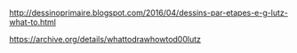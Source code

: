 http://dessinoprimaire.blogspot.com/2016/04/dessins-par-etapes-e-g-lutz-what-to.html

https://archive.org/details/whattodrawhowtod00lutz

